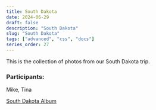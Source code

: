 ```yaml
---
title: South Dakota
date: 2024-06-29
draft: false
description: "South Dakota"
slug: "South Dakota"
tags: ["advanced", "css", "docs"]
series_order: 27
---
```


This is the collection of photos from our South Dakota trip.


### Participants:
Mike, Tina

[South Dakota Album](https://photos.app.goo.gl/yXW3hmZxLjrTtyk28)
